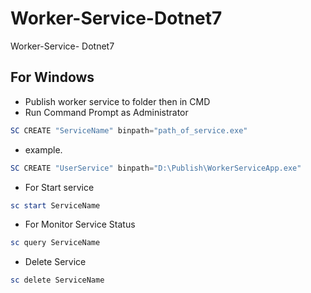 # Worker-Service-Dotnet7
Worker-Service- Dotnet7


## For Windows 
 - Publish worker service to folder then in CMD
 - Run Command Prompt as Administrator
  ```powershell
  SC CREATE "ServiceName" binpath="path_of_service.exe"
  ```
  
 - example.
  ```powershell
  SC CREATE "UserService" binpath="D:\Publish\WorkerServiceApp.exe"
  ```
 - For Start service
  ```powershell
  sc start ServiceName
  ```
 - For Monitor Service Status
  ```powershell
  sc query ServiceName
  ```

 - Delete Service
  ```powershell
  sc delete ServiceName
  ```

  








